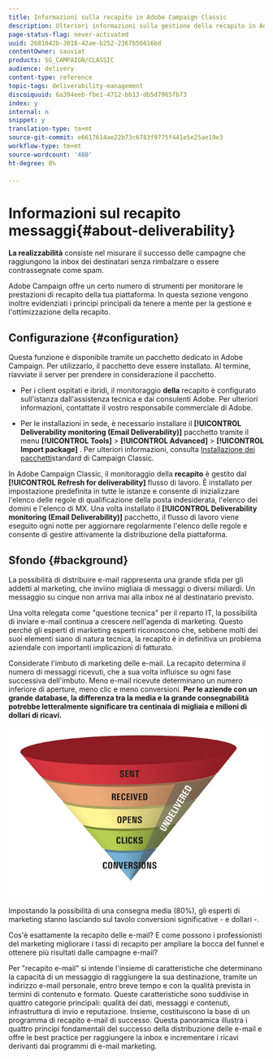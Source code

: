 ```yaml
---
title: Informazioni sulla recapito in Adobe Campaign Classic
description: Ulteriori informazioni sulla gestione della recapito in Adobe Campaign Classic.
page-status-flag: never-activated
uuid: 2681042b-3018-42ae-b252-2367b56616bd
contentOwner: sauviat
products: SG_CAMPAIGN/CLASSIC
audience: delivery
content-type: reference
topic-tags: deliverability-management
discoiquuid: 6a394eeb-fbe1-4712-bb13-db5d7965fb73
index: y
internal: n
snippet: y
translation-type: tm+mt
source-git-commit: e6617614ae22b73c6783f9775f441e5e25ae19e3
workflow-type: tm+mt
source-wordcount: '480'
ht-degree: 0%

---
```



# Informazioni sul recapito messaggi{#about-deliverability}

**La realizzabilità** consiste nel misurare il successo delle campagne che raggiungono la inbox dei destinatari senza rimbalzare o essere contrassegnate come spam.

Adobe Campaign offre un certo numero di strumenti per monitorare le prestazioni di recapito della tua piattaforma. In questa sezione vengono inoltre evidenziati i principi principali da tenere a mente per la gestione e l&#39;ottimizzazione della recapito.

## Configurazione {#configuration}

Questa funzione è disponibile tramite un pacchetto dedicato in Adobe Campaign. Per utilizzarlo, il pacchetto deve essere installato. Al termine, riavviate il server per prendere in considerazione il pacchetto.
* Per i client ospitati e ibridi, il monitoraggio **della** recapito è configurato sull&#39;istanza dall&#39;assistenza tecnica e dai consulenti Adobe. Per ulteriori informazioni, contattate il vostro responsabile commerciale di Adobe.

* Per le installazioni in sede, è necessario installare il **[!UICONTROL Deliverability monitoring (Email Deliverability)]** pacchetto tramite il menu **[!UICONTROL Tools]** > **[!UICONTROL Advanced]** > **[!UICONTROL Import package]** . Per ulteriori informazioni, consulta [Installazione dei pacchetti](../../installation/using/installing-campaign-standard-packages.md)standard di Campaign Classic.

In Adobe Campaign Classic, il monitoraggio della **recapito** è gestito dal **[!UICONTROL Refresh for deliverability]** flusso di lavoro. È installato per impostazione predefinita in tutte le istanze e consente di inizializzare l&#39;elenco delle regole di qualificazione della posta indesiderata, l&#39;elenco dei domini e l&#39;elenco di MX. Una volta installato il **[!UICONTROL Deliverability monitoring (Email Deliverability)]** pacchetto, il flusso di lavoro viene eseguito ogni notte per aggiornare regolarmente l&#39;elenco delle regole e consente di gestire attivamente la distribuzione della piattaforma.

## Sfondo {#background}

La possibilità di distribuire e-mail rappresenta una grande sfida per gli addetti al marketing, che inviino migliaia di messaggi o diversi miliardi. Un messaggio su cinque non arriva mai alla inbox né al destinatario previsto.

Una volta relegata come &quot;questione tecnica&quot; per il reparto IT, la possibilità di inviare e-mail continua a crescere nell&#39;agenda di marketing. Questo perché gli esperti di marketing esperti riconoscono che, sebbene molti dei suoi elementi siano di natura tecnica, la recapito è in definitiva un problema aziendale con importanti implicazioni di fatturato.

Considerate l&#39;imbuto di marketing delle e-mail. La recapito determina il numero di messaggi ricevuti, che a sua volta influisce su ogni fase successiva dell&#39;imbuto. Meno e-mail ricevute determinano un numero inferiore di aperture, meno clic e meno conversioni. **Per le aziende con un grande database, la differenza tra la media e la grande consegnabilità potrebbe letteralmente significare tra centinaia di migliaia e milioni di dollari di ricavi.**

![](assets/deliverability_overview_1.png)

Impostando la possibilità di una consegna media (80%), gli esperti di marketing stanno lasciando sul tavolo conversioni significative - e dollari -.

Cos&#39;è esattamente la recapito delle e-mail? E come possono i professionisti del marketing migliorare i tassi di recapito per ampliare la bocca del funnel e ottenere più risultati dalle campagne e-mail?

Per &quot;recapito e-mail&quot; si intende l&#39;insieme di caratteristiche che determinano la capacità di un messaggio di raggiungere la sua destinazione, tramite un indirizzo e-mail personale, entro breve tempo e con la qualità prevista in termini di contenuto e formato. Queste caratteristiche sono suddivise in quattro categorie principali: qualità dei dati, messaggi e contenuti, infrastruttura di invio e reputazione. Insieme, costituiscono la base di un programma di recapito e-mail di successo. Questa panoramica illustra i quattro principi fondamentali del successo della distribuzione delle e-mail e offre le best practice per raggiungere la inbox e incrementare i ricavi derivanti dai programmi di e-mail marketing.

<!--![](assets/deliverability_overview_2.png)-->
